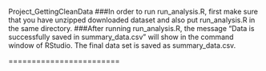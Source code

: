 Project_GettingCleanData
###In order to run run_analysis.R, first make sure that you have unzipped downloaded dataset and also put run_analysis.R in the same directory.
###After running run_analysis.R, the message “Data is successfully saved in summary_data.csv” will show in the command window of RStudio. The final data set is saved as summary_data.csv.

========================
